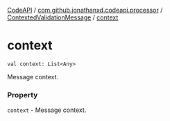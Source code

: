 [CodeAPI](../../index.md) / [com.github.jonathanxd.codeapi.processor](../index.md) / [ContextedValidationMessage](index.md) / [context](.)

# context

`val context: List<Any>`

Message context.

### Property

`context` - Message context.